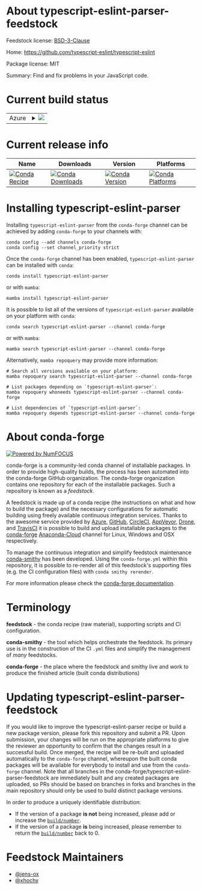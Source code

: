 About typescript-eslint-parser-feedstock
========================================

Feedstock license: [BSD-3-Clause](https://github.com/conda-forge/typescript-eslint-parser-feedstock/blob/main/LICENSE.txt)

Home: https://github.com/typescript-eslint/typescript-eslint

Package license: MIT

Summary: Find and fix problems in your JavaScript code.

Current build status
====================


<table>
    
  <tr>
    <td>Azure</td>
    <td>
      <details>
        <summary>
          <a href="https://dev.azure.com/conda-forge/feedstock-builds/_build/latest?definitionId=15860&branchName=main">
            <img src="https://dev.azure.com/conda-forge/feedstock-builds/_apis/build/status/typescript-eslint-parser-feedstock?branchName=main">
          </a>
        </summary>
        <table>
          <thead><tr><th>Variant</th><th>Status</th></tr></thead>
          <tbody><tr>
              <td>linux_64_nodejs18</td>
              <td>
                <a href="https://dev.azure.com/conda-forge/feedstock-builds/_build/latest?definitionId=15860&branchName=main">
                  <img src="https://dev.azure.com/conda-forge/feedstock-builds/_apis/build/status/typescript-eslint-parser-feedstock?branchName=main&jobName=linux&configuration=linux%20linux_64_nodejs18" alt="variant">
                </a>
              </td>
            </tr><tr>
              <td>linux_64_nodejs20</td>
              <td>
                <a href="https://dev.azure.com/conda-forge/feedstock-builds/_build/latest?definitionId=15860&branchName=main">
                  <img src="https://dev.azure.com/conda-forge/feedstock-builds/_apis/build/status/typescript-eslint-parser-feedstock?branchName=main&jobName=linux&configuration=linux%20linux_64_nodejs20" alt="variant">
                </a>
              </td>
            </tr><tr>
              <td>linux_aarch64_nodejs18</td>
              <td>
                <a href="https://dev.azure.com/conda-forge/feedstock-builds/_build/latest?definitionId=15860&branchName=main">
                  <img src="https://dev.azure.com/conda-forge/feedstock-builds/_apis/build/status/typescript-eslint-parser-feedstock?branchName=main&jobName=linux&configuration=linux%20linux_aarch64_nodejs18" alt="variant">
                </a>
              </td>
            </tr><tr>
              <td>linux_aarch64_nodejs20</td>
              <td>
                <a href="https://dev.azure.com/conda-forge/feedstock-builds/_build/latest?definitionId=15860&branchName=main">
                  <img src="https://dev.azure.com/conda-forge/feedstock-builds/_apis/build/status/typescript-eslint-parser-feedstock?branchName=main&jobName=linux&configuration=linux%20linux_aarch64_nodejs20" alt="variant">
                </a>
              </td>
            </tr><tr>
              <td>osx_64_nodejs18</td>
              <td>
                <a href="https://dev.azure.com/conda-forge/feedstock-builds/_build/latest?definitionId=15860&branchName=main">
                  <img src="https://dev.azure.com/conda-forge/feedstock-builds/_apis/build/status/typescript-eslint-parser-feedstock?branchName=main&jobName=osx&configuration=osx%20osx_64_nodejs18" alt="variant">
                </a>
              </td>
            </tr><tr>
              <td>osx_64_nodejs20</td>
              <td>
                <a href="https://dev.azure.com/conda-forge/feedstock-builds/_build/latest?definitionId=15860&branchName=main">
                  <img src="https://dev.azure.com/conda-forge/feedstock-builds/_apis/build/status/typescript-eslint-parser-feedstock?branchName=main&jobName=osx&configuration=osx%20osx_64_nodejs20" alt="variant">
                </a>
              </td>
            </tr><tr>
              <td>osx_arm64_nodejs18</td>
              <td>
                <a href="https://dev.azure.com/conda-forge/feedstock-builds/_build/latest?definitionId=15860&branchName=main">
                  <img src="https://dev.azure.com/conda-forge/feedstock-builds/_apis/build/status/typescript-eslint-parser-feedstock?branchName=main&jobName=osx&configuration=osx%20osx_arm64_nodejs18" alt="variant">
                </a>
              </td>
            </tr><tr>
              <td>osx_arm64_nodejs20</td>
              <td>
                <a href="https://dev.azure.com/conda-forge/feedstock-builds/_build/latest?definitionId=15860&branchName=main">
                  <img src="https://dev.azure.com/conda-forge/feedstock-builds/_apis/build/status/typescript-eslint-parser-feedstock?branchName=main&jobName=osx&configuration=osx%20osx_arm64_nodejs20" alt="variant">
                </a>
              </td>
            </tr>
          </tbody>
        </table>
      </details>
    </td>
  </tr>
</table>

Current release info
====================

| Name | Downloads | Version | Platforms |
| --- | --- | --- | --- |
| [![Conda Recipe](https://img.shields.io/badge/recipe-typescript--eslint--parser-green.svg)](https://anaconda.org/conda-forge/typescript-eslint-parser) | [![Conda Downloads](https://img.shields.io/conda/dn/conda-forge/typescript-eslint-parser.svg)](https://anaconda.org/conda-forge/typescript-eslint-parser) | [![Conda Version](https://img.shields.io/conda/vn/conda-forge/typescript-eslint-parser.svg)](https://anaconda.org/conda-forge/typescript-eslint-parser) | [![Conda Platforms](https://img.shields.io/conda/pn/conda-forge/typescript-eslint-parser.svg)](https://anaconda.org/conda-forge/typescript-eslint-parser) |

Installing typescript-eslint-parser
===================================

Installing `typescript-eslint-parser` from the `conda-forge` channel can be achieved by adding `conda-forge` to your channels with:

```
conda config --add channels conda-forge
conda config --set channel_priority strict
```

Once the `conda-forge` channel has been enabled, `typescript-eslint-parser` can be installed with `conda`:

```
conda install typescript-eslint-parser
```

or with `mamba`:

```
mamba install typescript-eslint-parser
```

It is possible to list all of the versions of `typescript-eslint-parser` available on your platform with `conda`:

```
conda search typescript-eslint-parser --channel conda-forge
```

or with `mamba`:

```
mamba search typescript-eslint-parser --channel conda-forge
```

Alternatively, `mamba repoquery` may provide more information:

```
# Search all versions available on your platform:
mamba repoquery search typescript-eslint-parser --channel conda-forge

# List packages depending on `typescript-eslint-parser`:
mamba repoquery whoneeds typescript-eslint-parser --channel conda-forge

# List dependencies of `typescript-eslint-parser`:
mamba repoquery depends typescript-eslint-parser --channel conda-forge
```


About conda-forge
=================

[![Powered by
NumFOCUS](https://img.shields.io/badge/powered%20by-NumFOCUS-orange.svg?style=flat&colorA=E1523D&colorB=007D8A)](https://numfocus.org)

conda-forge is a community-led conda channel of installable packages.
In order to provide high-quality builds, the process has been automated into the
conda-forge GitHub organization. The conda-forge organization contains one repository
for each of the installable packages. Such a repository is known as a *feedstock*.

A feedstock is made up of a conda recipe (the instructions on what and how to build
the package) and the necessary configurations for automatic building using freely
available continuous integration services. Thanks to the awesome service provided by
[Azure](https://azure.microsoft.com/en-us/services/devops/), [GitHub](https://github.com/),
[CircleCI](https://circleci.com/), [AppVeyor](https://www.appveyor.com/),
[Drone](https://cloud.drone.io/welcome), and [TravisCI](https://travis-ci.com/)
it is possible to build and upload installable packages to the
[conda-forge](https://anaconda.org/conda-forge) [Anaconda-Cloud](https://anaconda.org/)
channel for Linux, Windows and OSX respectively.

To manage the continuous integration and simplify feedstock maintenance
[conda-smithy](https://github.com/conda-forge/conda-smithy) has been developed.
Using the ``conda-forge.yml`` within this repository, it is possible to re-render all of
this feedstock's supporting files (e.g. the CI configuration files) with ``conda smithy rerender``.

For more information please check the [conda-forge documentation](https://conda-forge.org/docs/).

Terminology
===========

**feedstock** - the conda recipe (raw material), supporting scripts and CI configuration.

**conda-smithy** - the tool which helps orchestrate the feedstock.
                   Its primary use is in the construction of the CI ``.yml`` files
                   and simplify the management of *many* feedstocks.

**conda-forge** - the place where the feedstock and smithy live and work to
                  produce the finished article (built conda distributions)


Updating typescript-eslint-parser-feedstock
===========================================

If you would like to improve the typescript-eslint-parser recipe or build a new
package version, please fork this repository and submit a PR. Upon submission,
your changes will be run on the appropriate platforms to give the reviewer an
opportunity to confirm that the changes result in a successful build. Once
merged, the recipe will be re-built and uploaded automatically to the
`conda-forge` channel, whereupon the built conda packages will be available for
everybody to install and use from the `conda-forge` channel.
Note that all branches in the conda-forge/typescript-eslint-parser-feedstock are
immediately built and any created packages are uploaded, so PRs should be based
on branches in forks and branches in the main repository should only be used to
build distinct package versions.

In order to produce a uniquely identifiable distribution:
 * If the version of a package **is not** being increased, please add or increase
   the [``build/number``](https://docs.conda.io/projects/conda-build/en/latest/resources/define-metadata.html#build-number-and-string).
 * If the version of a package **is** being increased, please remember to return
   the [``build/number``](https://docs.conda.io/projects/conda-build/en/latest/resources/define-metadata.html#build-number-and-string)
   back to 0.

Feedstock Maintainers
=====================

* [@jens-ox](https://github.com/jens-ox/)
* [@xhochy](https://github.com/xhochy/)


